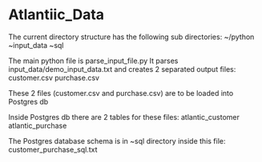 # Atlantiic_Data

The current directory structure has the following sub directories:
~/python
~input_data
~sql


The main python file is parse_input_file.py
It parses input_data/demo_input_data.txt and creates 2 separated output files:
customer.csv
purchase.csv

These 2 files (customer.csv and purchase.csv) are to be loaded into Postgres db

Inside Postgres db there are 2 tables for these files:
atlantic_customer
atlantic_purchase

The Postgres database schema is in ~sql directory inside this file:
customer_purchase_sql.txt
